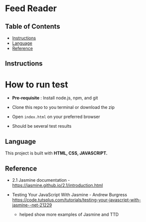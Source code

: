 # Feed Reader

## Table of Contents

* [Instructions](#Instructions)
* [Language](#Language)
* [Reference](#Reference)

## Instructions

# How to run test

* **Pre-requisite** : Install node.js, npm, and git

* Clone this repo to you terminal or download the zip

* Open `index.html` on your preferred browser

* Should be several test results


## Language

This project is built with **HTML, CSS, JAVASCRIPT.**

## Reference

* 2.1 Jasmine documentation - https://jasmine.github.io/2.1/introduction.html

* Testing Your JavaScript With Jasmine - Andrew Burgress https://code.tutsplus.com/tutorials/testing-your-javascript-with-jasmine--net-21229
  - helped show more examples of Jasmine and TTD
